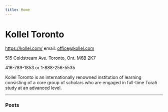 ```yaml
---
title: Home
---
```



# Kollel Toronto
https://kollel.com/ email: <office@kollel.com>

515 Coldstream Ave. 
Toronto, Ont. 
M6B 2K7

416-789-1853 
or 1-888-256-5535


Kollel Toronto is an internationally renowned institution of learning consisting of a core group of scholars who are engaged in full-time Torah study at an advanced level.


<hr/>

### Posts
